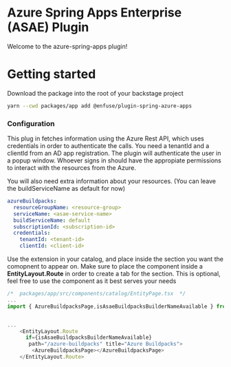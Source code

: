 # Azure Spring Apps Enterprise (ASAE) Plugin
Welcome to the azure-spring-apps plugin!



# Getting started

Download the package into the root of your backstage project

```sh
yarn --cwd packages/app add @enfuse/plugin-spring-azure-apps
```

### Configuration
This plug in fetches information using the Azure Rest API, which uses credentials in order to authenticate the calls. You need a tenantId and a clientId from an AD app registration. The plugin will authenticate the user in a popup window. Whoever signs in should have the appropiate permissions to interact with the resources from the Azure.

You will also need extra information about your resources. (You can leave the buildServiceName as default for now)

```yml
azureBuildpacks:
  resourceGroupName: <resource-group>
  serviceName: <asae-service-name>
  buildServiceName: default
  subscriptionId: <subscription-id>
  credentials:
    tenantId: <tenant-id>
    clientId: <client-id>
```
Use the extension in your catalog, and place inside the section you want the comopnent to appear on. Make sure to place the component inside a **EntityLayout.Route** in order to create a tab for the section. This is optional, feel free to use the component as it best serves your needs

``` js
/*  packages/app/src/components/catalog/EntityPage.tsx  */
...
import { AzureBuildpacksPage,isAsaeBuildpacksBuilderNameAvailable } from '@backstage/plugin-azure-spring-apps';


...
    <EntityLayout.Route 
      if={isAsaeBuildpacksBuilderNameAvailable}
       path="/azure-buildpacks" title="Azure Buildpacks">
        <AzureBuildpacksPage></AzureBuildpacksPage>
    </EntityLayout.Route>
```

